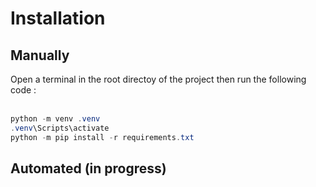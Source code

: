 <h1>Installation</h1>
<h2>Manually</h2>
Open a terminal in the root directoy of the project then run the following code :
<br/>
<br/>

```powershell
python -m venv .venv
.venv\Scripts\activate
python -m pip install -r requirements.txt
```

<h2>Automated (in progress)</h2>
